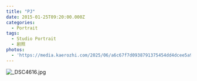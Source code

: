 ```yaml
---
title: "PJ"
date: 2015-01-25T09:20:00.000Z
categories:
  - Portrait
tags:
  - Studio Portrait
  - 剧照
photos:
  - 'https://media.kaerozhi.com/2025/06/a6c67f7d0938791375454dd4dcee5a90.jpg'
---
```

![_DSC4616.jpg](https://media.kaerozhi.com/2025/06/a6c67f7d0938791375454dd4dcee5a90.jpg)
